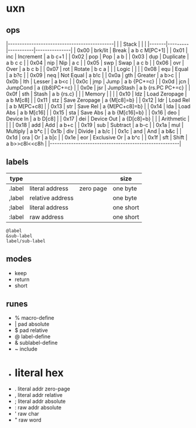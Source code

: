 # uxn

## ops

|---------------------------------------------|
|       | Stack   |           |               |
|-------|---------|-----------|---------------|
| 0x00  | brk/lit | Break     | a b c M[PC+1] |
| 0x01  | inc     | Increment | a b c+1       |
| 0x02  | pop     | Pop       | a b           |
| 0x03  | dup     | Duplicate | a b c c       |
| 0x04  | nip     | Nip       | a c           |
| 0x05  | swp     | Swap      | a c b         |
| 0x06  | ovr     | Over      | a b c b       |
| 0x07  | rot     | Rotate    | b c a         |
|       | Logic   |           |                   |
| 0x08  | equ     | Equal     | a b?c             |
| 0x09  | neq     | Not Equal | a b!c             |
| 0x0a  | gth     | Greater   | a b\>c            |
| 0x0b  | lth     | Lesser    | a b\<c            |
| 0x0c  | jmp     | Jump      | a b {PC+=c}       |
| 0x0d  | jcn     | JumpCond  | a {(b8)PC+=c}     |
| 0x0e  | jsr     | JumpStash | a b {rs.PC PC+=c} |
| 0x0f  | sth     | Stash     | a b {rs.c}        |
|       | Memory |               |                |
| 0x10  | ldz    | Load Zeropage | a b M[c8]      |
| 0x11  | stz    | Save Zeropage | a {M[c8]=b}    |
| 0x12  | ldr    | Load Rel      | a b M[PC+c8]   |
| 0x13  | str    | Save Rel      | a {M[PC+c8]=b} |
| 0x14  | lda    | Load Abs      | a b M[c16]     |
| 0x15  | sta    | Save Abs      | a b {M[c16]=b} |
| 0x16  | deo    | Device In     | a b D[c8]      |
| 0x17  | dei    | Device Out    | a {D[c8]=b}    |
|       | Arithmetic |              |                   |
| 0x18  | add        | Add          | a b+c             |
| 0x19  | sub        | Subtract     | a b-c             |
| 0x1a  | mul        | Multiply     | a b\*c            |
| 0x1b  | div        | Divide       | a b/c             |
| 0x1c  | and        | And          | a b&c             |
| 0x1d  | ora        | Or           | a b\|c            |
| 0x1e  | eor        | Exclusive Or | a b^c             |
| 0x1f  | sft        | Shift        | a b\>\>c8l\<\<c8h |
|-------------------------------------------------------|

## labels

|type  |                |         |size     |
|------|----------------|---------|---------|
|.label|literal address |zero page|one byte |
|,label|relative address|         |one byte |
|;label|literal address |         |one short|
|:label|raw address     |         |one short|

    @label
    &sub-label
    label/sub-label

## modes

- keep
- return
- short

## runes

- % macro-define
- | pad absolute
- $ pad relative
- @ label-define
- & sublabel-define
- ~ include
- # literal hex
- . literal addr zero-page
- , literal addr relative
- ; literal addr absolute
- : raw addr absolute
- ' raw char
- " raw word


